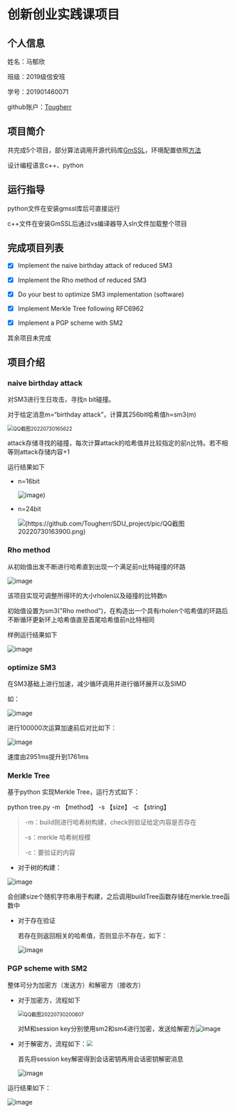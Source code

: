 # 创新创业实践课项目

## 个人信息

姓名：马郁欣

班级：2019级信安班

学号：201901460071

github账户：[Tougherr](https://github.com/Tougherr)



## 项目简介

共完成5个项目，部分算法调用开源代码库[GmSSL](https://github.com/guanzhi/GmSSL)，环境配置依照[方法](https://blog.csdn.net/vincy_yeha/article/details/120572903)

设计编程语言c++、python

## 运行指导
python文件在安装gmssl库后可直接运行

c++文件在安装GmSSL后通过vs编译器导入sln文件加载整个项目

## 完成项目列表

- [x] Implement the naive birthday attack of reduced SM3
- [x] Implement the Rho method of reduced SM3
- [x] Do your best to optimize SM3 implementation (software)
- [x] Implement Merkle Tree following RFC6962

- [x] Implement a PGP scheme with SM2


其余项目未完成


## 项目介绍

### naive birthday attack

对SM3进行生日攻击，寻找n bit碰撞。

对于给定消息m=“birthday attack”，计算其256bit哈希值h=sm3(m)

<img src="https://github.com/Tougherr/SDU_project/blob/main/pic/QQ%E6%88%AA%E5%9B%BE20220730165622.png" alt="QQ截图20220730165622" style="zoom: 80%;" />

attack存储寻找的碰撞，每次计算attack的哈希值并比较指定的前n比特。若不相等则attack存储内容+1

运行结果如下

- n=16bit

  ![image](https://github.com/Tougherr/SDU_project/blob/main/pic/QQ%E6%88%AA%E5%9B%BE20220730163735.png))

- n=24bit

  ![(https://github.com/Tougherr/SDU_project/pic/QQ截图20220730163900.png)](https://github.com/Tougherr/SDU_project/blob/main/pic/QQ%E6%88%AA%E5%9B%BE20220730163900.png)



### Rho method 

从初始值出发不断进行哈希直到出现一个满足前n比特碰撞的环路

![[image](https://github.com/Tougherr/SDU_project/pic/180798636-473eb919-4214-4648-b23f-630955c4fc2f.png)](https://github.com/Tougherr/SDU_project/blob/main/pic/180798636-473eb919-4214-4648-b23f-630955c4fc2f.png)

该项目实现可调整所得环的大小rholen以及碰撞的比特数n

初始值设置为sm3("Rho method")，在构造出一个具有rholen个哈希值的环路后不断循环更新环上哈希值直至首尾哈希值前n比特相同

样例运行结果如下

![[image](https://github.com/Tougherr/SDU_project/pic/QQ截图20220730184143.png)](https://github.com/Tougherr/SDU_project/blob/main/pic/QQ%E6%88%AA%E5%9B%BE20220730184143.png)



### optimize SM3

在SM3基础上进行加速，减少循环调用并进行循环展开以及SIMD

如：

![[image](https://github.com/Tougherr/SDU_project/pic/QQ截图20220730194614.png)](https://github.com/Tougherr/SDU_project/blob/main/pic/QQ%E6%88%AA%E5%9B%BE20220730194614.png)

进行100000次运算加速前后对比如下：

![[image](https://github.com/Tougherr/SDU_project/pic/QQ截图20220730194705.png)](https://github.com/Tougherr/SDU_project/blob/main/pic/QQ%E6%88%AA%E5%9B%BE20220730194705.png)

速度由2951ms提升到1761ms

### Merkle Tree

基于python 实现Merkle Tree，运行方式如下：

python tree.py -m 【method】 -s 【size】 -c 【string】

>-m：build则进行哈希树构建，check则验证给定内容是否存在
>
>-s：merkle 哈希树规模
>
>-c：要验证的内容

- 对于树的构建：

![[image](https://github.com/Tougherr/SDU_project/pic/QQ截图20220730195509.png)](https://github.com/Tougherr/SDU_project/blob/main/pic/QQ%E6%88%AA%E5%9B%BE20220730195509.png)

会创建size个随机字符串用于构建，之后调用buildTree函数存储在merkle.tree函数中

- 对于存在验证

  若存在则返回相关的哈希值，否则显示不存在，如下：

  ![[image](https://github.com/Tougherr/SDU_project/pic/QQ截图20220730200031.png)](https://github.com/Tougherr/SDU_project/blob/main/pic/QQ%E6%88%AA%E5%9B%BE20220730200031.png)



### PGP scheme with SM2

整体可分为加密方（发送方）和解密方（接收方）

- 对于加密方，流程如下

  <img src="https://github.com/Tougherr/SDU_project/blob/main/pic/QQ%E6%88%AA%E5%9B%BE20220730200807.png" alt="QQ截图20220730200807" style="zoom:80%;" />

  对M和session key分别使用sm2和sm4进行加密，发送给解密方![[image](https://github.com/Tougherr/SDU_project/pic/QQ截图20220730201157.png)](https://github.com/Tougherr/SDU_project/blob/main/pic/QQ%E6%88%AA%E5%9B%BE20220730201157.png)

- 对于解密方，流程如下：<img src="https://github.com/Tougherr/SDU_project/blob/main/pic/QQ%E6%88%AA%E5%9B%BE20220730200816.png" style="zoom:80%;" />

  首先将session key解密得到会话密钥再用会话密钥解密消息

  ![[image](https://github.com/Tougherr/SDU_project/pic/QQ截图20220730201540.png)](https://github.com/Tougherr/SDU_project/blob/main/pic/QQ%E6%88%AA%E5%9B%BE20220730201540.png)

运行结果如下：

![[image](https://github.com/Tougherr/SDU_project/pic/QQ截图20220730202338.png)](https://github.com/Tougherr/SDU_project/blob/main/pic/QQ%E6%88%AA%E5%9B%BE20220730202338.png)
